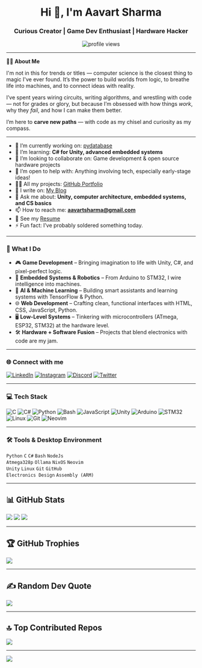 <h1 align="center">Hi 👋, I'm Aavart Sharma</h1>
<h3 align="center">Curious Creator | Game Dev Enthusiast | Hardware Hacker</h3>

<p align="center">
  <img src="https://komarev.com/ghpvc/?username=aavartsharma&label=Profile%20views&color=0e75b6&style=flat" alt="profile views" />
</p>

---

🧑‍💻 **About Me**

I'm not in this for trends or titles — computer science is the closest thing to magic I've ever found. It’s the power to build worlds from logic, to breathe life into machines, and to connect ideas with reality.

I’ve spent years wiring circuits, writing algorithms, and wrestling with code — not for grades or glory, but because I’m obsessed with how things *work*, why they *fail*, and how I can make them better.

I’m here to **carve new paths** — with code as my chisel and curiosity as my compass.

---

- 🔭 I’m currently working on: [pydatabase](#)
- 🌱 I’m learning: **C# for Unity, advanced embedded systems**
- 👯 I’m looking to collaborate on: Game development & open source hardware projects
- 🤝 I’m open to help with: Anything involving tech, especially early-stage ideas!
- 👨‍💻 All my projects: [GitHub Portfolio](https://github.com/aavartsharma)
- 📝 I write on: [My Blog](https://aavartsharma.github.io/personal-websites/)
- 💬 Ask me about: **Unity, computer architecture, embedded systems, and CS basics**
- 📫 How to reach me: **aavartsharma@gmail.com**
- 📄 See my [Resume](#)
- ⚡ Fun fact: I’ve probably soldered something today.

---

### 🧠 What I Do

- 🎮 **Game Development** – Bringing imagination to life with Unity, C#, and pixel-perfect logic.
- 🤖 **Embedded Systems & Robotics** – From Arduino to STM32, I wire intelligence into machines.
- 🧠 **AI & Machine Learning** – Building smart assistants and learning systems with TensorFlow & Python.
- 🌐 **Web Development** – Crafting clean, functional interfaces with HTML, CSS, JavaScript, Python.
- 🖥️ **Low-Level Systems** – Tinkering with microcontrollers (ATmega, ESP32, STM32) at the hardware level.
- 🛠️ **Hardware + Software Fusion** – Projects that blend electronics with code are my jam.

---

### 🌐 Connect with me

[![LinkedIn](https://img.shields.io/badge/LinkedIn-blue?logo=linkedin&style=for-the-badge)](https://www.linkedin.com/in/aavartsharma/)
[![Instagram](https://img.shields.io/badge/Instagram-E4405F?logo=instagram&style=for-the-badge)](https://instagram.com/aavartsharma)
[![Discord](https://img.shields.io/badge/Discord-5865F2?logo=discord&style=for-the-badge)](https://discord.gg/yourcommunity)
[![Twitter](https://img.shields.io/badge/Twitter-1DA1F2?logo=twitter&style=for-the-badge)](https://twitter.com/aavartsharma)

---

### 💻 Tech Stack

![C](https://img.shields.io/badge/C-00599C?style=for-the-badge&logo=c)
![C#](https://img.shields.io/badge/C%23-239120?style=for-the-badge&logo=csharp)
![Python](https://img.shields.io/badge/Python-3776AB?style=for-the-badge&logo=python)
![Bash](https://img.shields.io/badge/Bash-4EAA25?style=for-the-badge&logo=gnubash)
![JavaScript](https://img.shields.io/badge/JavaScript-F7DF1E?style=for-the-badge&logo=javascript)
![Unity](https://img.shields.io/badge/Unity-100000?style=for-the-badge&logo=unity)
![Arduino](https://img.shields.io/badge/Arduino-00979D?style=for-the-badge&logo=arduino)
![STM32](https://img.shields.io/badge/STM32-03234B?style=for-the-badge&logo=stmicroelectronics)
![Linux](https://img.shields.io/badge/Linux-FCC624?style=for-the-badge&logo=linux)
![Git](https://img.shields.io/badge/Git-F05032?style=for-the-badge&logo=git)
![Neovim](https://img.shields.io/badge/Neovim-57A143?style=for-the-badge&logo=neovim)

---

### 🛠️ Tools & Desktop Environment

`Python` `C` `C#` `Bash` `NodeJs`  
`Atmega328p` `Ollama` `NixOS` `Neovim`  
`Unity` `Linux` `Git` `GitHub`  
`Electronics Design` `Assembly (ARM)`

---

## 📊 GitHub Stats

![](https://github-readme-stats.vercel.app/api?username=aavartsharma&theme=dark&hide_border=false&include_all_commits=true&count_private=true)
![](https://nirzak-streak-stats.vercel.app/?user=aavartsharma&theme=dark&hide_border=false)
![](https://github-readme-stats.vercel.app/api/top-langs/?username=aavartsharma&theme=dark&hide_border=false&layout=compact)

---

## 🏆 GitHub Trophies

![](https://github-profile-trophy.vercel.app/?username=aavartsharma&theme=radical&no-frame=false&no-bg=false&margin-w=4)

---

## ✍️ Random Dev Quote

![](https://quotes-github-readme.vercel.app/api?type=horizontal&theme=radical)

---

## 🔝 Top Contributed Repos

![](https://github-contributor-stats.vercel.app/api?username=aavartsharma&limit=5&theme=dark&combine_all_yearly_contributions=true)

---

[![](https://visitcount.itsvg.in/api?id=aavartsharma&icon=0&color=0)](https://visitcount.itsvg.in)

<!-- Proudly created with inspiration from GPRM ( https://gprm.itsvg.in ) -->